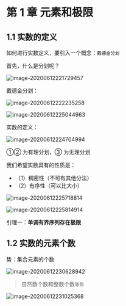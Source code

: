 # 第 1 章 元素和极限

## 1.1 实数的定义

如何进行实数定义，要引入一个概念：`戴德金分划`

首先，什么是分划呢？

![image-20200612221729457](https://gitee.com/wugenqiang/PictureBed/raw/master/NoteBook/20200612221749.png)



戴德金分划：

![image-20200612222235258](https://gitee.com/wugenqiang/PictureBed/raw/master/NoteBook/20200612222236.png)

![image-20200612225044963](https://gitee.com/wugenqiang/PictureBed/raw/master/NoteBook/20200612225045.png)



实数的定义：

![image-20200612224704994](https://gitee.com/wugenqiang/PictureBed/raw/master/NoteBook/20200612224707.png)



①② 为有理分划，③ 为无理分划

我们希望实数具有的性质是：

* （1）稠密性（不可有其他分法）
* （2）有序性（可以比大小）

![image-20200612225718814](https://gitee.com/wugenqiang/PictureBed/raw/master/NoteBook/20200612225720.png)

![image-20200612225814914](https://gitee.com/wugenqiang/PictureBed/raw/master/NoteBook/20200612225816.png)

引理一：**单调有界序列存在极限**

## 1.2 实数的元素个数

势：集合元素的个数

![image-20200612230628942](https://gitee.com/wugenqiang/PictureBed/raw/master/NoteBook/20200612230630.png)

> 自然数个数和整数个数`等势`

![image-20200612231025368](https://gitee.com/wugenqiang/PictureBed/raw/master/NoteBook/20200612231026.png)





